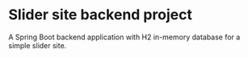 # Slider site backend project
A Spring Boot backend application with H2 in-memory
 database for a simple slider site.
